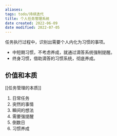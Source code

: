 ```yaml
---
aliases: 
tags: todo/持续迭代 
title: 个人任务管理系统
date created: 2022-06-09
date modified: 2022-07-05
---
```


任务执行过程中，识别出需要个人内化为习惯的事项。
- 中短期习惯，不考虑养成，就通过滴答系统强制提醒。
- 终身习惯，借助滴答的习惯系统，彻底养成。

## 价值和本质

[[任务管理的本质]]

1. 日常任务
2. 突然的事情
3. 瞬间的想法
4. 需要强提醒
5. 倒数日
6. 习惯养成
